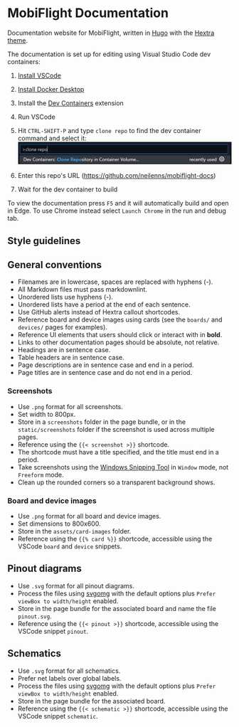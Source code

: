 # MobiFlight Documentation

Documentation website for MobiFlight, written in [Hugo](https://gohugo.io/) with the [Hextra theme](https://imfing.github.io/hextra/docs/getting-started/).

The documentation is set up for editing using Visual Studio Code dev containers:

1. [Install VSCode](https://code.visualstudio.com/)
2. [Install Docker Desktop](https://docs.docker.com/get-started/introduction/get-docker-desktop/)
3. Install the [Dev Containers](https://marketplace.visualstudio.com/items?itemName=ms-vscode-remote.remote-containers) extension
4. Run VSCode
5. Hit `CTRL-SHIFT-P` and type `clone repo` to find the dev container command and select it: ![Screenshot of the clone repository command selected](clone-repo.png)

6. Enter this repo's URL (https://github.com/neilenns/mobiflight-docs)
7. Wait for the dev container to build

To view the documentation press `F5` and it will automatically build and open in Edge. To use Chrome instead select `Launch Chrome` in the run and debug tab.

## Style guidelines

## General conventions

- Filenames are in lowercase, spaces are replaced with hyphens (-).
- All Markdown files must pass markdownlint.
- Unordered lists use hyphens (-).
- Unordered lists have a period at the end of each sentence.
- Use GitHub alerts instead of Hextra callout shortcodes.
- Reference board and device images using cards (see the `boards/` and `devices/` pages for examples).
- Reference UI elements that users should click or interact with in **bold**.
- Links to other documentation pages should be absolute, not relative.
- Headings are in sentence case.
- Table headers are in sentence case.
- Page descriptions are in sentence case and end in a period.
- Page titles are in sentence case and do not end in a period.

### Screenshots

- Use `.png` format for all screenshots.
- Set width to 800px.
- Store in a `screenshots` folder in the page bundle, or in the `static/screenshots` folder if the screenshot is used across multiple pages.
- Reference using the `{{< screenshot >}}` shortcode.
- The shortcode must have a title specified, and the title must end in a period.
- Take screenshots using the [Windows Snipping Tool](https://support.microsoft.com/en-us/windows/use-snipping-tool-to-capture-screenshots-00246869-1843-655f-f220-97299b865f6b) in `Window` mode, not `Freeform` mode.
- Clean up the rounded corners so a transparent background shows.

### Board and device images

- Use `.png` format for all board and device images.
- Set dimensions to 800x600.
- Store in the `assets/card-images` folder.
- Reference using the `{{% card %}}` shortcode, accessible using the VSCode `board` and `device` snippets.

## Pinout diagrams

- Use `.svg` format for all pinout diagrams.
- Process the files using [svgomg](https://svgomg.net/) with the default options plus `Prefer viewBox to width/height` enabled.
- Store in the page bundle for the associated board and name the file `pinout.svg`.
- Reference using the `{{< pinout >}}` shortcode, accessible using the VSCode snippet `pinout`.

## Schematics

- Use `.svg` format for all schematics.
- Prefer net labels over global labels.
- Process the files using [svgomg](https://svgomg.net/) with the default options plus `Prefer viewBox to width/height` enabled.
- Store in the page bundle for the associated board.
- Reference using the `{{< schematic >}}` shortcode, accessible using the VSCode snippet `schematic`.

